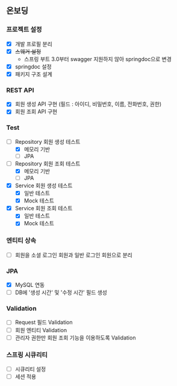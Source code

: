 
## 온보딩

### 프로젝트 설정
- [x] 개발 프로필 분리
- [x] ~~스웨거 설정~~
  - 스프링 부트 3.0부터 swagger 지원하지 않아 springdoc으로 변경
- [x] springdoc 설정
- [x] 패키지 구조 설계

### REST API
- [x] 회원 생성 API 구현 (필드 : 아이디, 비밀번호, 이름, 전화번호, 권한)
- [x] 회원 조회 API 구현 

### Test
- [ ] Repository 회원 생성 테스트
  - [x] 메모리 기반
  - [ ] JPA
- [ ] Repository 회원 조회 테스트
  - [x] 메모리 기반
  - [ ] JPA 
- [x] Service 회원 생성 테스트
  - [x] 일반 테스트
  - [x] Mock 테스트
- [x] Service 회원 조회 테스트
  - [x] 일반 테스트
  - [x] Mock 테스트

### 엔티티 상속
- [ ] 회원을 소셜 로그인 회원과 일반 로그인 회원으로 분리

### JPA
- [x] MySQL 연동
- [ ] DB에 '생성 시간' 및 '수정 시간' 필드 생성

### Validation
- [ ] Request 필드 Validation
- [ ] 회원 엔티티 Validation
- [ ] 관리자 권한만 회원 조회 기능을 이용하도록 Validation

### 스프링 시큐리티
- [ ] 시큐리티 설정
- [ ] 세션 적용